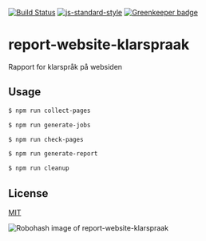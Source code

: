 [![Build Status](https://travis-ci.org/telemark/report-website-klarspraak.svg?branch=master)](https://travis-ci.org/telemark/report-website-klarspraak)
[![js-standard-style](https://img.shields.io/badge/code%20style-standard-brightgreen.svg?style=flat)](https://github.com/feross/standard)
[![Greenkeeper badge](https://badges.greenkeeper.io/telemark/report-website-klarspraak.svg)](https://greenkeeper.io/)

# report-website-klarspraak
Rapport for klarspråk på websiden

## Usage

```bash
$ npm run collect-pages
```

```bash
$ npm run generate-jobs
```

```bash
$ npm run check-pages
```

```bash
$ npm run generate-report
```

```bash
$ npm run cleanup
```

## License

[MIT](LICENSE)

![Robohash image of report-website-klarspraak](https://robots.kebabstudios.party/report-website-klarspraak.png "Robohash image of report-website-klarspraak")
